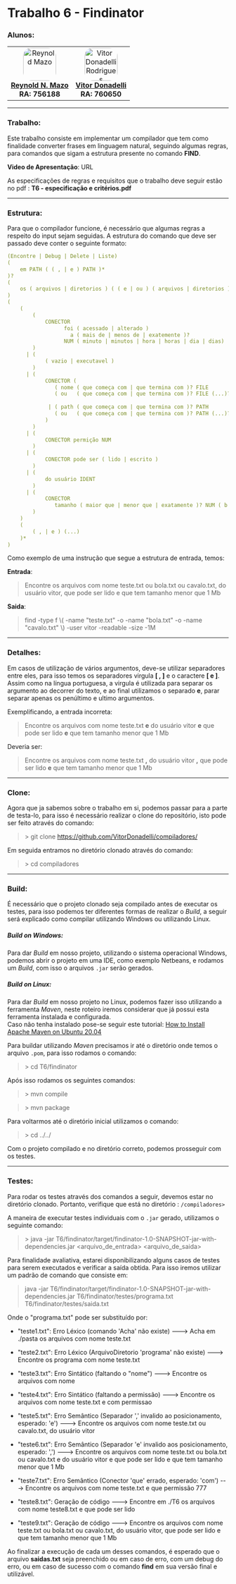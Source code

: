# Trabalho 6 - Findinator

###   Alunos:
<table>
  <tr>
    <td align="center">
        <a href="#">
            <img style="border-radius: 25%" src="https://avatars.githubusercontent.com/u/37456066?v=4" width="75px;" alt="Reynold Mazo"/><br>
        <sub>
           <a href="https://github.com/reynold125"><b>Reynold N. Mazo</b></a><br>
           <b>RA: 756188</b>
        </sub>
      </a>
    </td>
    <td align="center">
      <a href="#">
        <img style="border-radius: 25%" src="https://avatars.githubusercontent.com/u/40279487?v=4" width="75px;" alt="Vitor Donadelli Rodrigues"/><br>
        <sub>
          <a href="https://github.com/VitorDonadelli"><b>Vitor Donadelli</b></a><br>
           <b>RA: 760650</b>
        </sub>
      </a>
    </td>
  </tr>
</table>

---
### Trabalho:
Este trabalho consiste em implementar um compilador que tem como finalidade converter frases em linguagem natural, seguindo algumas regras, para comandos que sigam a estrutura presente no comando **FIND**.

**Video de Apresentação**: URL

As especificações de regras e requisitos que o trabalho deve seguir estão no pdf : **T6 - especificação e critérios.pdf**

---
### Estrutura:
Para que o compilador funcione, é necessário que algumas regras a respeito do input sejam seguidas.
A estrutura do comando que deve ser passado deve conter o seguinte formato:

```yaml
(Encontre | Debug | Delete | Liste)
(
    em PATH ( ( , | e ) PATH )*
)?
(
    os ( arquivos | diretorios ) ( ( e | ou ) ( arquivos | diretorios ) )? 
)
(
    (
        (
            CONECTOR 
                  foi ( acessado | alterado ) 
                    a ( mais de | menos de | exatemente )? 
                  NUM ( minuto | minutos | hora | horas | dia | dias)
        )
      | (
            ( vazio | executavel )
        )
      | (
            CONECTOR (
               ( nome ( que começa com | que termina com )? FILE 
               ( ou   ( que começa com | que termina com )? FILE (...)? )? )
                
             | ( path ( que começa com | que termina com )? PATH 
               ( ou   ( que começa com | que termina com )? PATH (...)? )? )
            )
        )
      | (
            CONECTOR permição NUM
        )
      | (
            CONECTOR pode ser ( lido | escrito )
        )
      | (
            do usuário IDENT
        )
      | (
            CONECTOR 
               tamanho ( maior que | menor que | exatamente )? NUM ( b | Kb | Mb | Gb )
        )
    )
    (
        ( , | e ) (...)
    )*
)
```

Como exemplo de uma instrução que segue a estrutura de entrada, temos: 

**Entrada**:
>  Encontre os arquivos com nome teste.txt ou bola.txt ou cavalo.txt, do usuário vitor, que pode ser lido e que tem tamanho menor que 1 Mb

**Saida**:
> find -type f \\( -name "teste.txt" -o -name "bola.txt" -o -name "cavalo.txt" \\) -user vitor -readable -size -1M

---
### Detalhes:
Em casos de utilização de vários argumentos, deve-se utilizar separadores entre eles, para isso temos os separadores virgula **[ , ]** e o caractere **[ e ]**. Assim como na língua portuguesa, a virgula é utilizada para separar os argumento ao decorrer do texto, e ao final utilizamos o separado **e**, parar separar  apenas os penúltimo e ultimo argumentos.

Exemplificando, a entrada incorreta:
> Encontre os arquivos com nome teste.txt **e** do usuário vitor **e** que pode ser lido **e** que tem tamanho menor que 1 Mb

Deveria ser:
> Encontre os arquivos com nome teste.txt **,** do usuário vitor **,** que pode ser lido **e** que tem tamanho menor que 1 Mb

---
### Clone:
Agora que ja sabemos sobre o trabalho em si, podemos passar para a parte de testa-lo, para isso é necessário realizar o clone do repositório, isto pode ser feito através do comando:
> \> git clone https://github.com/VitorDonadelli/compiladores/

Em seguida entramos no diretório clonado através do comando:
> \> cd compiladores

---
### Build:
É necessário que o projeto clonado seja compilado antes de executar os testes, para isso podemos ter diferentes formas de realizar o *Build*, a seguir será explicado como compilar utilizando Windows ou utilizando Linux.

#####  Build on Windows:
Para dar *Build* em nosso projeto, utilizando o sistema operacional Windows, podemos abrir o projeto em uma IDE, como exemplo Netbeans, e rodamos um *Build*, com isso o arquivos ```.jar``` serão gerados.

#####  Build on Linux:
Para dar *Build* em nosso projeto no Linux, podemos fazer isso utilizando a ferramenta *Maven*, neste roteiro iremos considerar que já possui esta ferramenta instalada e configurada.  
Caso não tenha instalado pose-se seguir este tutorial: [How to Install Apache Maven on Ubuntu 20.04](https://www.rosehosting.com/blog/how-to-install-apache-maven-on-ubuntu-20-04/)

Para buildar utilizando *Maven* precisamos ir até o diretório onde temos o arquivo ```.pom```, para isso rodamos o comando: 
> \> cd  T6/findinator

Após isso rodamos os seguintes comandos:
> \> mvn compile  

>\> mvn package

Para voltarmos até o diretório inicial utilizamos o comando: 
>\> cd ../../

Com o projeto compilado e no diretório correto, podemos prosseguir com os testes.

---
### Testes:
Para rodar os testes através dos comandos a seguir, devemos estar no diretório clonado. Portanto, verifique que está no diretório : ```/compiladores>```

A maneira de executar testes individuais com o ```.jar``` gerado, utilizamos o seguinte comando: 

> \> java -jar T6/findinator/target/findinator-1.0-SNAPSHOT-jar-with-dependencies.jar <arquivo_de_entrada> <arquivo_de_saida>

Para finalidade avaliativa, estarei disponibilizando alguns casos de testes para serem executados e verificar a saída obtida. Para isso iremos utilizar um padrão de comando que consiste em:

> java -jar T6/findinator/target/findinator-1.0-SNAPSHOT-jar-with-dependencies.jar T6/findinator/testes/programa.txt T6/findinator/testes/saida.txt

Onde o "programa.txt" pode ser substituído por:  

- "teste1.txt": Erro Léxico (comando 'Acha' não existe)
---> Acha em ./pasta os arquivos com nome teste.txt

- "teste2.txt": Erro Léxico (ArquivoDiretorio 'programa' não existe)
---> Encontre os programa com nome teste.txt

- "teste3.txt": Erro Sintático (faltando o "nome")
---> Encontre os arquivos com nome 

- "teste4.txt": Erro Sintático (faltando a permissão)
---> Encontre os arquivos com nome teste.txt e com permissao

- "teste5.txt": Erro Semântico (Separador ',' invalido ao posicionamento, esperado: 'e')
---> Encontre os arquivos com nome teste.txt ou cavalo.txt, do usuário vitor

- "teste6.txt": Erro Semântico (Separador 'e' invalido aos posicionamento, esperado: ',')
---> Encontre os arquivos com nome teste.txt ou bola.txt ou cavalo.txt e do usuário vitor e que pode ser lido e que tem tamanho menor que 1 Mb

- "teste7.txt": Erro Semântico (Conector 'que' errado, esperado: 'com')
---> Encontre os arquivos com nome teste.txt e que permissão 777

- "teste8.txt": Geração de código 
---> Encontre em ./T6 os arquivos com nome teste8.txt e que pode ser lido

- "teste9.txt": Geração de código 
---> Encontre os arquivos com nome teste.txt ou bola.txt ou cavalo.txt, do usuário vitor, que pode ser lido e que tem tamanho menor que 1 Mb

Ao finalizar a execução de cada um desses comandos, é esperado que o arquivo **saidas.txt** seja preenchido ou em caso de erro, com um debug do erro, ou em caso de sucesso com o comando **find** em sua versão final e utilizável. 
